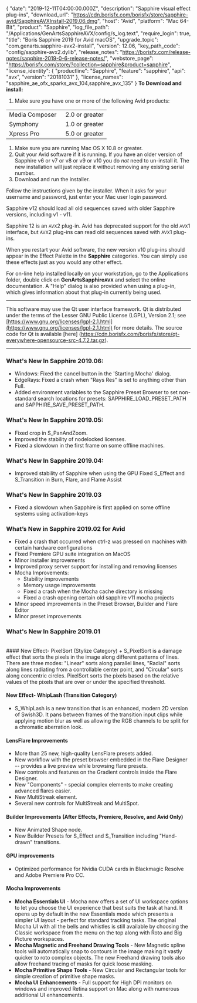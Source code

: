 {
  "date": "2019-12-11T04:00:00.000Z",
  "description": "Sapphire visual effect plug-ins",
  "download_url": "https://cdn.borisfx.com/borisfx/store/sapphire-avid/SapphireAVXInstall-2019.06.dmg",
  "host": "Avid",
  "platform": "Mac 64-Bit",
  "product": "Sapphire",
  "log_file_path": "/Applications/GenArtsSapphireAVX/config/s_log.text",
  "require_login": true,
  "title": "Boris Sapphire 2019 for Avid macOS",
  "upgrade_topic": "com.genarts.sapphire-avx2-install",
  "version": 12.06,
  "key_path_code": "config/sapphire-avx2.dylib",
  "release_notes": "https://borisfx.com/release-notes/sapphire-2019-0-6-release-notes/",
  "webstore_page": "https://borisfx.com/store/?collection=sapphire&product=sapphire",
  "license_identity": {
    "productline": "Sapphire",
    "feature": "sapphire",
    "api": "avx",
    "version": "20181031"
  },
  "license_names": "sapphire_ae_ofx_sparks_avx_104,sapphire_avx_135"
}
**To Download and install:**

1. Make sure you have one or more of the following Avid products:

<table border="0" cellpadding="0" cellspacing="0">

<tbody>

<tr>

<td>Media Composer  </td>

<td>2.0 or greater</td>

</tr>

<tr>

<td>Symphony</td>

<td>1.0 or greater</td>

</tr>

<tr>

<td>Xpress Pro</td>

<td>5.0 or greater</td>

</tr>

</tbody>

</table>

1. Make sure you are running Mac OS X 10.8 or greater.
2. Quit your Avid software if it is running. If you have an older version of Sapphire v6 or v7 or v8 or v9 or v10 you do _not_ need to un-install it. The new installation will just replace it without removing any existing serial number.
3. Download and run the installer.

Follow the instructions given by the installer. When it asks for your username and password, just enter your Mac user login password.

Sapphire v12 should load all old sequences saved with older Sapphire versions, including v1 - v11.

Sapphire 12 is an <small>AVX</small>2 plug-in. Avid has deprecated support for the old <small>AVX</small>1 interface, but <small>AVX</small>2 plug-ins can read old sequences saved with <small>AVX</small>1 plug-ins.

When you restart your Avid software, the new version v10 plug-ins should appear in the Effect Palette in the **Sapphire** categories. You can simply use these effects just as you would any other effect.

For on-line help installed locally on your workstation, go to the Applications folder, double click on **GenArtsSapphire<small>AVX</small>** and select the online documentation. A "Help" dialog is also provided when using a plug-in, which gives information about that plug-in currently being used.

---

This software may use the Qt user interface framework. Qt is distributed under the terms of the Lesser GNU Public License (LGPL), Version 2.1; see [https://www.gnu.org/licenses/lgpl-2.1.html](https://www.gnu.org/licenses/lgpl-2.1.html) for more details. The source code for Qt is available \[here\] (https://cdn.borisfx.com/borisfx/store/qt-everywhere-opensource-src-4.7.2.tar.gz).

<hr>

### What's New In Sapphire 2019.06:
* Windows: Fixed the cancel button in the 'Starting Mocha' dialog.
* EdgeRays: Fixed a crash when "Rays Res" is set to anything other than Full.
* Added environment variables to the Sapphire Preset Browser to set non-standard search locations for presets: SAPPHIRE_LOAD_PRESET_PATH and SAPPHIRE_SAVE_PRESET_PATH.

### What's New In Sapphire 2019.05:
* Fixed crop in S_PanAndZoom.
* Improved the stability of nodelocked licenses.
* Fixed a slowdown in the first frame on some offline machines.

### What's New In Sapphire 2019.04:
* Improved stability of Sapphire when using the GPU Fixed S_Effect and S_Transition in Burn, Flare, and Flame Assist

### What's New In Sapphire 2019.03
* Fixed a slowdown when Sapphire is first applied on some offline systems using activation-keys

### What’s New in Sapphire 2019.02 for Avid

* Fixed a crash that occurred when ctrl-z was pressed on machines with certain hardware configurations
* Fixed Premiere GPU suite integration on MacOS
* Minor installer improvements
* Improved proxy server support for installing and removing licenses
* Mocha Improvements:
    + Stability improvements
    + Memory usage improvements
    + Fixed a crash when the Mocha cache directory is missing
    + Fixed a crash opening certain old sapphire v11 mocha projects
* Minor speed improvements in the Preset Browser, Builder and Flare Editor
* Minor preset improvements

### What's New In Sapphire 2019.01
<br>
#### New Effect- PixelSort (Stylize Category)
+ S_PixelSort is a damage effect that sorts the pixels in the image along different patterns of lines. There are three modes: "Linear" sorts along parallel lines, "Radial" sorts along lines radiating from a controllable center point, and "Circular" sorts along concentric circles. PixelSort sorts the pixels based on the relative values of the pixels that are over or under the specified threshold.

#### New Effect- WhipLash (Transition Category)
+ S_WhipLash is a new transition that is an enhanced, modern 2D version of Swish3D. It pans between frames of the transition input clips while applying motion blur as well as allowing the RGB channels to be split for a chromatic aberration look.


#### LensFlare Improvements
+ More than 25 new, high-quality LensFlare presets added.
+ New workflow with the preset browser embedded in the Flare Designer -- provides a live preview while browsing flare presets.
+ New controls and features on the Gradient controls inside the Flare Designer.
+ New "Components" - special complex elements to make creating advanced flares easier.
+ New MultiStreak element.
+ Several new controls for MultiStreak and MultiSpot.
 
#### Builder Improvements (After Effects, Premiere, Resolve, and Avid Only)
+ New Animated Shape node.
+ New Builder Presets for S_Effect and S_Transition including "Hand-drawn" transitions. 

#### GPU improvements
+ Optimized performance for Nvidia CUDA cards in Blackmagic Resolve and Adobe Premiere Pro CC.

#### Mocha Improvements
+ **Mocha Essentials UI** - Mocha now offers a set of UI workspace options to let you choose the UI experience that best suits the task at hand. It opens up by default in the new Essentials mode which presents a simpler UI layout - perfect for standard tracking tasks. The original Mocha UI with all the bells and whistles is still available by choosing the Classic workspace from the menu on the top along with Roto and Big Picture workspaces.
+ **Mocha Magnetic and Freehand Drawing Tools** - New Magnetic spline tools will automatically snap to contours in the image making it vastly quicker to roto complex objects. The new Freehand drawing tools also allow freehand tracing of masks for quick loose masking.
+ **Mocha Primitive Shape Tools** - New Circular and Rectangular tools for simple creation of primitive shape masks.
+ **Mocha UI Enhancements** - Full support for High DPI monitors on windows and improved Retina support on Mac along with numerous additional UI enhancements.
